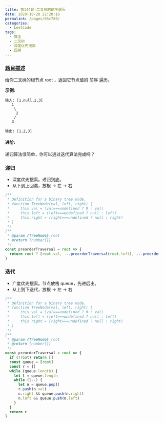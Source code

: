 ```yaml
---
title: 第144题-二叉树的前序遍历
date: 2020-10-28 22:20:16
permalink: /pages/66c780/
categories:
  - LeetCode
tags:
  - 算法
  - 二叉树
  - 深度优先搜索
  - 回溯
---
```


### [题目描述](https://leetcode-cn.com/problems/binary-tree-preorder-traversal/)

给你二叉树的根节点 root ，返回它节点值的 前序 遍历。

**示例:**

```
输入: [1,null,2,3]
   1
    \
     2
    /
   3

输出: [1,2,3]
```

#### 进阶:

递归算法很简单，你可以通过迭代算法完成吗？

<!-- more -->

### 递归

- 深度优先搜索。递归到底。
- 从下到上回溯，放根 → 左 → 右

```JavaScript
/**
 * Definition for a binary tree node.
 * function TreeNode(val, left, right) {
 *     this.val = (val===undefined ? 0 : val)
 *     this.left = (left===undefined ? null : left)
 *     this.right = (right===undefined ? null : right)
 * }
 */
/**
 * @param {TreeNode} root
 * @return {number[]}
 */
const preorderTraversal = root => {
  return root ? [root.val, ...preorderTraversal(root.left), ...preorderTraversal(root.right)] : []
}
```

### 迭代

- 广度优先搜索。节点放栈 queue，先进后出。
- 从上到下迭代，放根 → 左 → 右

```JavaScript
/**
 * Definition for a binary tree node.
 * function TreeNode(val, left, right) {
 *     this.val = (val===undefined ? 0 : val)
 *     this.left = (left===undefined ? null : left)
 *     this.right = (right===undefined ? null : right)
 * }
 */
/**
 * @param {TreeNode} root
 * @return {number[]}
 */
const preorderTraversal = root => {
  if (!root) return []
  const queue = [root]
  const r = []
  while (queue.length) {
    let l = queue.length
    while (l--) {
      let n = queue.pop()
      r.push(n.val)
      n.right && queue.push(n.right)
      n.left && queue.push(n.left)
    }
  }
  return r
}
```
